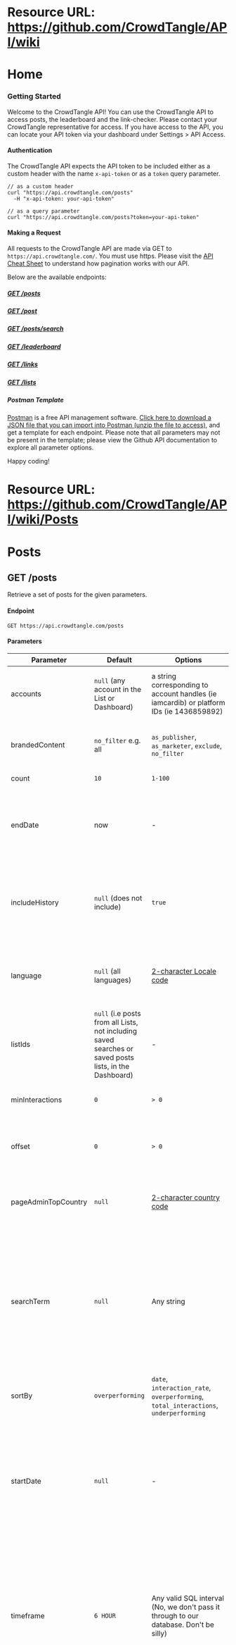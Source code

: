 # Resource URL: https://github.com/CrowdTangle/API/wiki
Home
====

### [](#getting-started)Getting Started

Welcome to the CrowdTangle API! You can use the CrowdTangle API to access posts, the leaderboard and the link-checker. Please contact your CrowdTangle representative for access. If you have access to the API, you can locate your API token via your dashboard under Settings > API Access.

#### [](#authentication)Authentication

The CrowdTangle API expects the API token to be included either as a custom header with the name `x-api-token` or as a `token` query parameter.

    // as a custom header
    curl "https://api.crowdtangle.com/posts"
      -H "x-api-token: your-api-token"
    
    // as a query parameter 
    curl "https://api.crowdtangle.com/posts?token=your-api-token"
    

#### [](#making-a-request)Making a Request

All requests to the CrowdTangle API are made via GET to `https://api.crowdtangle.com/`. You must use https. Please visit the [API Cheat Sheet](https://help.crowdtangle.com/en/articles/3443476-api-cheat-sheet) to understand how pagination works with our API.

Below are the available endpoints:

##### [](#get-posts)[GET /posts](https://github.com/CrowdTangle/API/wiki/Posts)

##### [](#get-post)[GET /post](https://github.com/CrowdTangle/API/wiki/Posts#get-postid)

##### [](#get-postssearch)[GET /posts/search](https://github.com/CrowdTangle/API/wiki/Search)

##### [](#get-leaderboard)[GET /leaderboard](https://github.com/CrowdTangle/API/wiki/Leaderboard)

##### [](#get-links)[GET /links](https://github.com/CrowdTangle/API/wiki/Links)

##### [](#get-lists)[GET /lists](https://github.com/CrowdTangle/API/wiki/Lists)

##### [](#postman-template)Postman Template

[Postman](https://www.getpostman.com/) is a free API management software. [Click here to download a JSON file that you can import into Postman (unzip the file to access)](https://www.crowdtangle.com/assets/API-Demo.postman_collection.json.zip), and get a template for each endpoint. Please note that all parameters may not be present in the template; please view the Github API documentation to explore all parameter options.

Happy coding!

# Resource URL: https://github.com/CrowdTangle/API/wiki/Posts
Posts
=====

[](#get-posts)GET /posts
------------------------

Retrieve a set of posts for the given parameters.

#### [](#endpoint)Endpoint

`GET https://api.crowdtangle.com/posts`

#### [](#parameters)Parameters

| Parameter | Default | Options | Description |
| --- | --- | --- | --- |
| accounts | `null` (any account in the List or Dashboard) | a string corresponding to account handles (ie iamcardib) or platform IDs (ie 1436859892) | The account handles or platform ids to search. These can be separated by commas to include multiple accounts. |
| brandedContent | `no_filter` e.g. all | `as_publisher`, `as_marketer`, `exclude`, `no_filter` | Limits to or excludes posts that have been marked as Branded Content, either as Publisher or Marketer. |
| count | `10` | `1-100` | The number of posts to return. |
| endDate | now | \-  | The latest date at which a post could be posted. Time zone is UTC. Format is “yyyy-mm-ddThh:mm:ss” or “yyyy-mm-dd” (defaults to time 00:00:00). |
| includeHistory | `null` (does not include) | `true` | Includes timestep data for growth of each post returned. Note that we will not have time-series data for posts that were created after the account was added to CrowdTangle. |
| language | `null` (all languages) | [2-character Locale code](https://en.wikipedia.org/wiki/List_of_ISO_639-1_codes) | Exceptions: Some languages require more than two characters: Chinese (Simplified) is zh-CN and Chinese (Traditional) is zh-TW. |
| listIds | `null` (i.e posts from all Lists, not including saved searches or saved posts lists, in the Dashboard) | \-  | The IDs of lists or saved searches to retrieve. These can be separated by commas to include multiple lists. |
| minInteractions | `0` | `> 0` | If set, will exclude posts with total interactions below this threshold. |
| offset | `0` | `> 0` | The number of posts to offset (generally used for pagination). Pagination links will also be provided in the response. |
| pageAdminTopCountry | `null` | [2-character country code](https://en.m.wikipedia.org/wiki/List_of_ISO_3166_country_codes#Current_ISO_3166_country_codes) | Limits to posts for which the account has the pageAdminTopCountry matching the parameter setting. |
| searchTerm | `null` | Any string | Returns only posts that match this search term. Terms AND automatically. Separate with commas for OR, use quotes for phrases. E.g. CrowdTangle API -> AND. CrowdTangle, API -> OR. "CrowdTangle API" -> AND in that exact order. You can also use traditional Boolean search with this parameter. |
| sortBy | `overperforming` | `date`, `interaction_rate`, `overperforming`, `total_interactions`, `underperforming` | The method by which to filter and order posts. |
| startDate | `null` | \-  | The earliest date at which a post could be posted. Time zone is UTC. Format is “yyyy-mm-ddThh:mm:ss” or “yyyy-mm-dd” (defaults to time 00:00:00). This must be before endDate. Timeframe and startDate are mutually exclusive; if both are passed, startDate will be preferred. |
| timeframe | `6 HOUR` | Any valid SQL interval (No, we don't pass it through to our database. Don't be silly) | The interval of time to consider from the endDate. Timeframe and startDate are mutually exclusive; if both are passed, startDate will be preferred. Depending on the number of posts, longer timeframes may not return within the timeout window. If you get a 504, try shortening your timeframe. |
| types | `null` (all) | `album`, `igtv`, `link`, `live_video`, `live_video_complete`, `live_video_scheduled`, `native_video`, `photo`, `status`, `video`, `vine`, `youtube` | The types of post to include. These can be separated by commas to include multiple types. If you want all live videos (whether currently or formerly live), be sure to include both live\_video and live\_video\_complete. The "video" type does not mean all videos, it refers to videos that aren't native\_video or youtube (e.g. a video on Vimeo). |
| verified | `no_filter` (all) | `only`, `exclude`, `no_filter` | Limits to posts where the account has the verified setting matching the input. |
| weightAngry, weightComment, weightHaha, weightLike, weightLove, weightRepost, weightSad, weightShare, weightUpvote, weightView, weightWow | 0   | 0-10 | How much weight to give to each type of interaction. If you send in no weights, all weights will use the current dashboard defaults. If you send in at least one weight, all other weights will default to 0. Weights are multiplied by interaction counts: e.g. weightsComment at 1 and all others at 0 will find the most commented-on posts. weightLike at 1 and weightShare at 2 will give shares twice the impact as likes when computing scores. |

#### [](#response)Response

The Response contains both a status code and a result. The status will always be 200 if there is no error. The result contains an array of [post objects](https://github.com/CrowdTangle/API/wiki/Post) and a [pagination object](https://github.com/CrowdTangle/API/wiki/Pagination) with URLs for both the next and previous page, if they exist. Below is an example response.

    // Call: https://api.crowdtangle.com/posts?token=TOKEN&listIds=1310154&sortBy=total_interactions&count=2
    {
        "status": 200,
        "result": {
            "posts": [
                {
                    "platformId": "11430503918_10159078346893919",
                    "platform": "Facebook",
                    "date": "2020-10-29 14:56:05",
                    "updated": "2020-10-29 19:03:44",
                    "type": "photo",
                    "message": "Salió el sol 😎 Ánimo mi gente que hoy es JUERNES!!!! 🕺🏻#Perfecta",
                    "expandedLinks": [
                        {
                            "original": "https://www.facebook.com/luisfonsi/photos/a.74490428918/10159078346893919/?type=3",
                            "expanded": "https://www.facebook.com/luisfonsi/photos/a.74490428918/10159078346893919/?type=3"
                        }
                    ],
                    "link": "https://www.facebook.com/luisfonsi/photos/a.74490428918/10159078346893919/?type=3",
                    "postUrl": "https://www.facebook.com/luisfonsi/posts/10159078346893919",
                    "subscriberCount": 13231210,
                    "score": 55081.0,
                    "media": [
                        {
                            "type": "photo",
                            "url": "https://scontent-sea1-1.xx.fbcdn.net/v/t1.0-0/p600x600/123184409_10159078346898919_2930797796463495309_o.jpg?_nc_cat=110&ccb=2&_nc_sid=2d5d41&_nc_ohc=K6a18H3Rdd0AX_6WnSi&_nc_ht=scontent-sea1-1.xx&tp=6&oh=f2f8879521dd107979e73ccad9a40260&oe=5FC0E9D8",
                            "height": 719,
                            "width": 600,
                            "full": "https://scontent-sea1-1.xx.fbcdn.net/v/t1.0-0/p600x600/123184409_10159078346898919_2930797796463495309_o.jpg?_nc_cat=110&ccb=2&_nc_sid=2d5d41&_nc_ohc=K6a18H3Rdd0AX_6WnSi&_nc_ht=scontent-sea1-1.xx&tp=6&oh=f2f8879521dd107979e73ccad9a40260&oe=5FC0E9D8"
                        }
                    ],
                    "statistics": {
                        "actual": {
                            "likeCount": 42617,
                            "shareCount": 303,
                            "commentCount": 1060,
                            "loveCount": 10937,
                            "wowCount": 35,
                            "hahaCount": 123,
                            "sadCount": 4,
                            "angryCount": 2,
                            "thankfulCount": 0,
                            "careCount": 520
                        },
                        "expected": {
                            "likeCount": 10773,
                            "shareCount": 137,
                            "commentCount": 359,
                            "loveCount": 3279,
                            "wowCount": 18,
                            "hahaCount": 16,
                            "sadCount": 2,
                            "angryCount": 2,
                            "thankfulCount": 0,
                            "careCount": 167
                        }
                    },
                    "account": {
                        "id": 11023,
                        "name": "Luis Fonsi",
                        "handle": "luisfonsi",
                        "profileImage": "https://scontent-sea1-1.xx.fbcdn.net/v/t1.0-1/p200x200/44395322_10156942313018919_1108227336190296064_n.jpg?_nc_cat=1&ccb=2&_nc_sid=dbb9e7&_nc_ohc=q9kfC3Ks0HcAX-7VZ53&_nc_ht=scontent-sea1-1.xx&tp=6&oh=1f921982b59ade01b6b5907929b2ee30&oe=5FBFC603",
                        "subscriberCount": 13231210,
                        "url": "https://www.facebook.com/11430503918",
                        "platform": "Facebook",
                        "platformId": "11430503918",
                        "accountType": "facebook_page",
                        "pageAdminTopCountry": "US",
                        "verified": true
                    },
                    "Id": "11023|10159078346893919",
                    "legacyid": 110173423951
                },
                {
                    "platformId": "10162931178_10157582304861179",
                    "platform": "Facebook",
                    "date": "2020-10-29 17:00:00",
                    "updated": "2020-10-29 19:07:42",
                    "type": "photo",
                    "expandedLinks": [
                        {
                            "original": "https://www.facebook.com/tobymac/photos/a.241173571178/10157582303601179/?type=3",
                            "expanded": "https://www.facebook.com/tobymac/photos/a.241173571178/10157582303601179/?type=3"
                        }
                    ],
                    "link": "https://www.facebook.com/tobymac/photos/a.241173571178/10157582303601179/?type=3",
                    "postUrl": "https://www.facebook.com/tobymac/posts/10157582304861179",
                    "subscriberCount": 5043407,
                    "score": 52888.0,
                    "media": [
                        {
                            "type": "photo",
                            "url": "https://scontent-sea1-1.xx.fbcdn.net/v/t1.0-9/p720x720/123164065_10157582303606179_1644220515968605599_o.jpg?_nc_cat=102&ccb=2&_nc_sid=8024bb&_nc_ohc=xzqACcCLEjwAX9l86ZA&_nc_ht=scontent-sea1-1.xx&tp=6&oh=cf86ece71d72344058e2115fdcfb7de2&oe=5FC1563B",
                            "height": 720,
                            "width": 720,
                            "full": "https://scontent-sea1-1.xx.fbcdn.net/v/t1.0-9/p720x720/123164065_10157582303606179_1644220515968605599_o.jpg?_nc_cat=102&ccb=2&_nc_sid=8024bb&_nc_ohc=xzqACcCLEjwAX9l86ZA&_nc_ht=scontent-sea1-1.xx&tp=6&oh=cf86ece71d72344058e2115fdcfb7de2&oe=5FC1563B"
                        }
                    ],
                    "statistics": {
                        "actual": {
                            "likeCount": 22509,
                            "shareCount": 15651,
                            "commentCount": 383,
                            "loveCount": 14248,
                            "wowCount": 58,
                            "hahaCount": 9,
                            "sadCount": 29,
                            "angryCount": 1,
                            "thankfulCount": 0,
                            "careCount": 410
                        },
                        "expected": {
                            "likeCount": 11644,
                            "shareCount": 5123,
                            "commentCount": 280,
                            "loveCount": 5404,
                            "wowCount": 9,
                            "hahaCount": 4,
                            "sadCount": 8,
                            "angryCount": 2,
                            "thankfulCount": 0,
                            "careCount": 190
                        }
                    },
                    "account": {
                        "id": 20656,
                        "name": "TobyMac",
                        "handle": "tobymac",
                        "profileImage": "https://scontent-sea1-1.xx.fbcdn.net/v/t1.0-1/p200x200/96034089_10157131542946179_1640202341955141632_n.jpg?_nc_cat=1&ccb=2&_nc_sid=dbb9e7&_nc_ohc=qy0yJDS2mAQAX_jqKlW&_nc_ht=scontent-sea1-1.xx&tp=6&oh=8b8c02a81a13632fdb4b1340abdba255&oe=5FC170E9",
                        "subscriberCount": 5043407,
                        "url": "https://www.facebook.com/10162931178",
                        "platform": "Facebook",
                        "platformId": "10162931178",
                        "accountType": "facebook_page",
                        "pageAdminTopCountry": "US",
                        "verified": true
                    },
                    "imageText": "2 the trees are about to show us how lovely it is to let things go tOBYMAC #SPEAKLIFE",
                    "Id": "20656|10157582304861179",
                    "legacyid": 110181321374
                }
            ],
            "pagination": {
                "nextPage": "https://api.crowdtangle.com/posts?token=TOKEN&sortBy=total_interactions&endDate=2020-10-29T19:21&startDate=2020-10-29T13:21:06&listIds=1310154&searchField=TEXT_FIELDS_AND_IMAGE_TEXT&count=2&offset=2"
            }
        }
    }
    

[](#get-postid)GET /post/:id
----------------------------

Retrieves a specific post. There are two versions of this endpoint, depending upon what you need. Both return the same data. Please note that you must use a dashboard token that corresponds to the post platform - i.e. an Instagram token for Instagram posts, and a Facebook token for Facebook posts.

Please also note that the ID format for Facebook and Instagram are different. For Instagram, it's `[post_id]_[page_id]`, while for Facebook, it's `[page_id]_[post_id]`. While Page and Post IDs can be found in Facebook post URLs, Instagram does not expose the IDs in its URLs. You can pull the necessary Instagram IDs from our API.

#### [](#endpoint---platform-id)Endpoint - Platform ID

`GET http://api.crowdtangle.com/post/:id`

#### [](#path-variables)Path Variables

| Path Variable | Description |
| --- | --- |
| id  | The ID of the post on its platform which corresponds to the **platformId** property of the Post object. This is provided as a path variable in the URL. For Facebook and Instagram, requires the full \[number\]\_\[number\] ID format. |

#### [](#parameters-1)Parameters

| Parameter | Description |
| --- | --- |
| account | The slug or ID of the posting account on its platform. This is required for Reddit, ignored for Facebook and Instagram (where a post ID contain the account's ID). |
| includeHistory | `null` (does not include) |

#### [](#endpoint---crowdtangle-id)Endpoint - CrowdTangle ID

`GET http://api.crowdtangle.com/ctpost/:id`

#### [](#path-variables-1)Path Variables

| Path Variable | Description |
| --- | --- |
| id  | The CrowdTangle ID of the post which corresponds to the **id** property of the Post object and is represented in the \[number\]\|\[number\] ID format. This is provided as a path variable in the URL. |

#### [](#response-1)Response

The response contains a status code and a result. The result is an array of posts containing a single [post](https://github.com/CrowdTangle/API/wiki/Post).

    // Call: https://api.crowdtangle.com/post/47657117525_10154014482272526?token=TOKEN
    {
        "status": 200,
        "result": {
            "posts": [
                {
                    "platformId": "47657117525_10154014482272526",
                    "platform": "Facebook",
                    "date": "2016-02-12 23:38:14",
                    "updated": "2020-08-23 05:48:22",
                    "type": "live_video_complete",
                    "message": "Draymond at Foot Locker for #NBAAllStarTO with a special shoutout to #DubNation.",
                    "expandedLinks": [
                        {
                            "original": "https://www.facebook.com/warriors/videos/10154014482272526/",
                            "expanded": "https://www.facebook.com/warriors/videos/10154014482272526/"
                        }
                    ],
                    "link": "https://www.facebook.com/warriors/videos/10154014482272526/",
                    "postUrl": "https://www.facebook.com/warriors/posts/10154014482272526",
                    "subscriberCount": 6041837,
                    "score": 4.750579867017164,
                    "media": [
                        {
                            "type": "video",
                            "url": "https://video-sea1-1.xx.fbcdn.net/v/t42.1790-29/12718926_1213464465334694_1083747983_n.mp4?_nc_cat=109&_nc_sid=985c63&efg=eyJybHIiOjQ0MiwicmxhIjoxNDIwLCJ2ZW5jb2RlX3RhZyI6InYyXzQwMF9jcmZfMjdfbWFpbl8zLjBfc2QifQ%3D%3D&_nc_ohc=e7Ygz2qv-24AX-wSWX2&rl=442&vabr=246&_nc_ht=video-sea1-1.xx&oh=889e0d776d92a84bb57099cad3d28d55&oe=5F43C879",
                            "height": 0,
                            "width": 0
                        },
                        {
                            "type": "photo",
                            "url": "https://scontent-sea1-1.xx.fbcdn.net/v/t15.5256-10/12526285_831341603658336_1493677499_n.jpg?_nc_cat=101&_nc_sid=1055be&_nc_ohc=DH0vfblGwtIAX_x8SBs&_nc_ht=scontent-sea1-1.xx&oh=b09d6378fa261fd45345e79c50c254cb&oe=5F696BE1",
                            "height": 400,
                            "width": 400,
                            "full": "https://scontent-sea1-1.xx.fbcdn.net/v/t15.5256-10/12526285_831341603658336_1493677499_n.jpg?_nc_cat=101&_nc_sid=1055be&_nc_ohc=DH0vfblGwtIAX_x8SBs&_nc_ht=scontent-sea1-1.xx&oh=b09d6378fa261fd45345e79c50c254cb&oe=5F696BE1"
                        }
                    ],
                    "statistics": {
                        "actual": {
                            "likeCount": 24235,
                            "shareCount": 753,
                            "commentCount": 5675,
                            "loveCount": 33,
                            "wowCount": 18,
                            "hahaCount": 3,
                            "sadCount": 0,
                            "angryCount": 5,
                            "thankfulCount": 0,
                            "careCount": 0
                        },
                        "expected": {
                            "likeCount": 3927,
                            "shareCount": 279,
                            "commentCount": 1041,
                            "loveCount": 1046,
                            "wowCount": 94,
                            "hahaCount": 45,
                            "sadCount": 14,
                            "angryCount": 19,
                            "thankfulCount": 0,
                            "careCount": 2
                        }
                    },
                    "account": {
                        "id": 19889,
                        "name": "Golden State Warriors",
                        "handle": "warriors",
                        "profileImage": "https://scontent-sea1-1.xx.fbcdn.net/v/t1.0-1/p200x200/74788912_10158146665972526_3545220405897723904_n.jpg?_nc_cat=1&ccb=2&_nc_sid=dbb9e7&_nc_ohc=9snUpG_pdlQAX90IhWM&_nc_ht=scontent-sea1-1.xx&tp=6&oh=f8a3d3b62b507966ecc68de3b557fe84&oe=5FBF1185",
                        "subscriberCount": 11580228,
                        "url": "https://www.facebook.com/47657117525",
                        "platform": "Facebook",
                        "platformId": "47657117525",
                        "accountType": "facebook_page",
                        "pageAdminTopCountry": "US",
                        "verified": true
                    },
                    "videoLengthMS": 307968,
                    "liveVideoStatus": "completed",
                    "Id": "19889|10154014482272526",
                    "legacyid": 1686762829
                }
            ]
        }
    }

# Resource URL: https://github.com/CrowdTangle/API/wiki/Search
Search
======

[](#get-postssearch)GET /posts/search
-------------------------------------

_Note: Access to the Search is restricted to a limited set customers and usage requires prior approval by CrowdTangle. [Apply here to activate Search.](https://www.facebook.com/help/contact/908993259530156)_

Retrieve a set of posts for the given parameters and search terms. This endpoint, unlike the main `/posts` endpoint, searches the entire, cross-platform CrowdTangle system of posts. It can be limited by lists and accounts, but by default will search beyond the dashboard the token is associated with.

**If you submit a query with a blank searchTerm (i.e., searchTerm=" "), the result set will be limited to the Dashboard associated with the supplied API token. System-wide blank searches are not supported by default. Please reach out to [support@crowdtangle.com](mailto:support@crowdtangle.com) for more information.**

#### [](#endpoint)Endpoint

`GET https://api.crowdtangle.com/posts/search`

#### [](#calculating-the-number-of-responses)Calculating the number of responses

To calculate the number of responses you'll get for each query, request activation of the hitCount setting [here](https://www.facebook.com/help/contact/908993259530156). Once it's activated, make the query with your full date ranges and `count = 0`. This will return the total number of matches for the search within your date range as a hitCount property.

#### [](#parameters)Parameters

Note: **Please use startDate!** Our system works much more quickly (and with much less strain) when it only has to search a subset of dates for your data. If you're looking only for posts in 2019, put in a startDate of 2019-01-01 and our system will know it can ignore years' worth of data. If the event you're interested in happened yesterday, put that in and it will return very quickly! We're not making startDate mandatory, but please strongly consider using it!

| Parameter | Default | Options | Description |
| --- | --- | --- | --- |
| accounts | `null` (any account in the List or Dashboard) | a string corresponding to account handles (ie iamcardib) or platform IDs (ie 1436859892) | The account handles or platform ids to search. These can be separated by commas to include multiple accounts. |
| accountTypes | `null` (all) | `facebook_page`, `facebook_group`, `facebook_profile` | Limits search to a specific Facebook account type. You can use more than one type. Requires "platforms=facebook" to be set also. If "platforms=facebook" is not set, all post types including IG and Reddit will be returned. Only applies to Facebook. |
| and | `null` | \-  | Post search is split into OR, AND and NOT chunks. This is the AND section. Each is a phrase match, meaning that `searchTerm` is "CrowdTangle, API" and `and` is "so fast, great documentation," it will search for (("CrowdTangle" AND "so fast" AND "great documentation") OR ("API" AND "so fast" AND "great documentation")). |
| brandedContent | `no_filter` e.g. all | `as_publisher`, `as_marketer`, `exclude`, `no_filter` | Limits to or excludes posts that have been marked as Branded Content, either as Publisher or Marketer. |
| count | `10` | `1-100` | The number of posts to return. |
| endDate | now | \-  | The latest date at which a post could be posted. Time zone is UTC. Format is “yyyy-mm-ddThh:mm:ss” or “yyyy-mm-dd” (defaults to time 00:00:00). |
| excludePageCategories | `null` | \-  | Exclude one or multiple Page Categories from search results, e.g. ARTIST, TV\_NETWORK, MEDIA\_NEWS\_COMPANY. [View the full list of page categories here.](https://www.facebook.com/pages/category/) |
| includeHistory | `null` (does not include) | `true` | Includes timestep data for growth of each post returned. Note that we will not have time-series data for posts that were created after the account was added to CrowdTangle. |
| inAccountIds | null | \-  | A comma-separated list of the IDs of accounts to search within. |
| includeSummary | false | true, false | Adds a "summary" section with total interaction statistics for each platform that matches your search. It will look beyond the count requested to summarize across the time searched. When includeSummary is specified, either startDate or timeframe is required. |
| inListIds | null | \-  | A comma-separated list of the IDs of lists to search within. |
| language | null (all languages) | [2-character Locale code](https://en.wikipedia.org/wiki/List_of_ISO_639-1_codes) | Exceptions: Some languages require more than two characters: Chinese (Simplified) is zh-CN and Chinese (Traditional) is zh-TW. |
| minInteractions | `0` | `> 0` | If set, will exclude posts with total interactions below this threshold. |
| minSubscriberCount | `0` | `> 0` | The minimum number of subscribers an account must have to be included in the search results. |
| not | `null` | \-  | A corollary to `and`, `not` will exclude all posts matching this word/phrase. |
| notInAccountIds | null | \-  | A comma-separated list of the IDs of accounts to exclude. This behaves the same as notInListIds, except with specific accounts. |
| notInListIds | null | \-  | A comma-separated list of the the IDs of lists to exclude from results. For instance, if don't want to see news outlet mentions of your search term, 'Lebron James,' you could exclude your sports publishers list. |
| notInTitle | `null` | \-  | Exclude all posts whose _account_ title matches this term. E.g. search for "CrowdTangle" but ignore any accounts that include the word "CrowdTangle" to see what other accounts are posting. |
| offset | `0` | `> 0` | The number of posts to offset (generally used for pagination). Pagination links will also be provided in the response. |
| pageAdminTopCountry | `null` | [2-character country code](https://en.m.wikipedia.org/wiki/List_of_ISO_3166_country_codes#Current_ISO_3166_country_codes) | Limits to posts for which the account has the pageAdminTopCountry matching the parameter setting. |
| pageCategories | `null` | \-  | Include one or multiple Page Categories in search results, e.g. ARTIST, TV\_NETWORK, MEDIA\_NEWS\_COMPANY. [View the full list of page categories here.](https://www.facebook.com/pages/category/) |
| platforms | `null` (i.e., all platforms) | `facebook`, `instagram`, `reddit` (reddit is not currently available for the ACADEMICS vertical) | The platforms from which to retrieve posts. This value can be comma-separated. |
| searchField | `text_fields_and_image_text` | text\_fields\_and\_image\_text, include\_query\_strings , text\_fields\_only , account\_name\_only, image\_text\_only | This allows you to search image text, URLs with query strings, and account names, in addition to text fields only or both text fields and image text. |
| searchTerm | `null` | Any string | Note: Use the [API request form](https://www.facebook.com/help/contact/908993259530156) to request activation of Boolean search for this parameter. By default, post search is split into OR, AND and NOT chunks. This is the OR section. Each is a phrase match, meaning that "CrowdTangle API, organized so cleanly" will search for "CrowdTangle API" or "organized so cleanly." If you want to find those phrases together, put one in here and put one in the AND section. This parameter does not support wildcard or partial-term searches, and is not case-sensitive. If you submit a query with a blank searchTerm (i.e., searchTerm=" "), the result set will be limited to the Dashboard associated with the supplied API token. System-wide blank searches are not supported by default. Please reach out to [support@crowdtangle.com](mailto:support@crowdtangle.com) for more information. |
| sortBy | `overperforming` | `date`, `interaction_rate`, `overperforming`, `total_interactions`, `underperforming` | The method by which to filter and order posts. |
| startDate | `null` | \-  | The earliest date at which a post could be posted. Time zone is UTC. Format is “yyyy-mm-ddThh:mm:ss” or “yyyy-mm-dd” (defaults to time 00:00:00). This must be before endDate. Timeframe and startDate are mutually exclusive; if both are passed, startDate will be preferred. |
| timeframe | `6 HOUR` | Any valid SQL interval (No, we don't pass it through to our database. Don't be silly) | The interval of time to consider from the endDate. Timeframe and startDate are mutually exclusive; if both are passed, startDate will be preferred. |
| types | `null` (all) | `album`, `igtv`, `link`, `live_video`, `live_video_complete`, `live_video_scheduled`, `native_video`, `photo`, `status`, `video`, `youtube` | The types of post to include. These can be separated by commas to include multiple types. If you want all live videos (whether currently or formerly live), be sure to include both live\_video and live\_video\_complete. |
| verified | `no_filter` (all) | `only`, `exclude`, `no_filter` | Limits to posts where the account has the verified setting matching the input. This is in addition to the current verifiedOnly parameter. If both are included, Verified will supersede verifiedOnly. |
| verifiedOnly | `false` | \-  | Limit results to verified accounts only. Note, this only applies to platforms that supply information about verified accounts. |

#### [](#response)Response

The Response contains both a status code and a result. The status will always be 200 if there is no error. The result contains an array of [post objects](https://github.com/CrowdTangle/API/wiki/Post) and a [pagination object](https://github.com/CrowdTangle/API/wiki/Pagination) with URLs for both the next and previous page, if they exist. Below is an example response.

    //Call: https://api.crowdtangle.com/posts/search?token=TOKEN&count=2&platforms=instagram&searchTerm=spongebob
    {
        "status": 200,
        "result": {
            "posts": [
                {
                    "platformId": "2430747914999752704_8048483788",
                    "platform": "Instagram",
                    "date": "2020-10-29 16:09:13",
                    "updated": "2020-10-29 19:16:26",
                    "type": "album",
                    "description": "your move biden😼 @nelkboys \n-------------------------------------------\nWelcome to @lolkowalski.anal ---------------\nHope you enjoy!\n---------------\nTag a friend to make their day! 🙌🎉\n---------------\nSupport the page for more ❤\n———————\n#memesdaily #memes😂 #memes #dankmemes #dankestmemes #funnymemes #funnyvideos #racooneggs #swaggersouls #kermitmemes #dogmemes #stupidmemes #russianbadger #wholesomememes #viral #robloxmemes #funnyvines #funny #deadmemes #dumbmemes #offensivememes #offensivememes💦👀💯😂😂💎🔥😤💦👌💯😂🙏😂😂💎💎🔥😤💦👀👀 #fortnite #vinesthatkeepmefromendingitall #vinez #fitzmemes #fitz #spongebobmemes #spongebob #memesvirales",
                    "postUrl": "https://www.instagram.com/p/CG7wFmcFOgA/",
                    "subscriberCount": 16210,
                    "score": 5.601123595505618,
                    "media": [
                        {
                            "type": "video",
                            "url": "https://video-sea1-1.cdninstagram.com/v/t50.2886-16/122949371_696991084251666_2254624911693548026_n.mp4?_nc_cat=104&vs=17847823484380766_3400261711&_nc_vs=HBksFQAYJEdQc09WQWNTQ3YzaDZIa0NBUHFKUFdOcENVb2Zia1lMQUFBRhUAAsgBABUAGCRHUGhHVkFmU2xBbGlOVVFCQUlveTM4eThEWGxnYmtZTEFBQUYVAgLIAQAoABgAGwGIB3VzZV9vaWwBMRUAABgAFry6zoeHoLQ%2FFQIoAkMzLBdAPTvnbItDlhgSZGFzaF9iYXNlbGluZV8xX3YxEQB17gcA&ccb=2&_nc_sid=59939d&efg=eyJ2ZW5jb2RlX3RhZyI6InZ0c192b2RfdXJsZ2VuLjY0MC5jYXJvdXNlbF9pdGVtIn0%3D&_nc_ohc=FlW2Y_LowDIAX8MoxPb&_nc_ht=video-sea1-1.cdninstagram.com&oh=cf1ea844fb180481304cba578199cdf9&oe=5FC08662&_nc_rid=bfb325b314",
                            "height": 0,
                            "width": 0
                        },
                        {
                            "type": "photo",
                            "url": "https://scontent-sea1-1.cdninstagram.com/v/t51.29350-15/122846131_366536778121839_2835711148568567312_n.jpg?_nc_cat=111&ccb=2&_nc_sid=8ae9d6&_nc_ohc=I9zZKpLDkxcAX8Edz5D&_nc_ht=scontent-sea1-1.cdninstagram.com&oh=ff48970e6c456d6ad5c35da1b0577a04&oe=5FC0359A",
                            "height": 800,
                            "width": 640
                        }
                    ],
                    "statistics": {
                        "actual": {
                            "favoriteCount": 441,
                            "commentCount": 13
                        },
                        "expected": {
                            "favoriteCount": 215,
                            "commentCount": 4
                        }
                    },
                    "account": {
                        "id": 12625341,
                        "name": "Kowalski.analysis",
                        "handle": "lolkowalski.anal",
                        "profileImage": "https://scontent-sea1-1.cdninstagram.com/v/t51.2885-15/s150x150/120798515_324484358851454_8006262765166311798_n.jpg?_nc_cat=102&ccb=2&_nc_sid=8ae9d6&_nc_ohc=4NjtWMHg9qYAX8muiwk&_nc_ht=scontent-sea1-1.cdninstagram.com&tp=7&oh=7af14f05c70cec57ae30fbc73aaa0a9c&oe=5FC0C74D",
                        "subscriberCount": 16210,
                        "url": "https://www.instagram.com/lolkowalski.anal/",
                        "platform": "Instagram",
                        "platformId": "8048483788",
                        "verified": false
                    },
                    "newId": "12625341|2430747914999752704",
                    "id": 110177990485
                },
                {
                    "platformId": "2430746373845915986_452950430",
                    "platform": "Instagram",
                    "date": "2020-10-29 16:07:58",
                    "updated": "2020-10-29 19:12:35",
                    "type": "video",
                    "description": "Did you not hear me the first time... 😂\n.\n.\n.\n#meme #memes #spongebob #spongebobmemes #otf #orangetheory #orangetheoryfitness #hellweek #hellweek2020 #flex #arms #armworkout #armsworkout #biceps #triceps #shoulders #muscle #gains #strength #workout #workoutmeme #fitness #fitnessmeme",
                    "postUrl": "https://www.instagram.com/p/CG7vvLIJ5lS/",
                    "subscriberCount": 33290,
                    "score": 3.622107969151671,
                    "media": [
                        {
                            "type": "video",
                            "url": "https://video-sea1-1.cdninstagram.com/v/t50.2886-16/122990926_109613797612159_8742625114362453296_n.mp4?_nc_cat=100&vs=17917143178490028_177546623&_nc_vs=HBkcFQAYJEdFNnhWQWQtR25oenNXTUFBRENkXzVrNEMxUjVia1lMQUFBRhUAAsgBACgAGAAbAYgHdXNlX29pbAExFQAAGAAW2Ornkf%2Fi0z8VAigCQzMsF0ARu2RaHKwIGBJkYXNoX2Jhc2VsaW5lXzFfdjERAHXqBwA%3D&ccb=2&_nc_sid=59939d&efg=eyJ2ZW5jb2RlX3RhZyI6InZ0c192b2RfdXJsZ2VuLjcyMC5mZWVkIn0%3D&_nc_ohc=QB2cENLm54UAX9nTcWc&_nc_ht=video-sea1-1.cdninstagram.com&oh=430ff67c681dc2d72eb397c549ed1ae0&oe=5FC030ED&_nc_rid=3aab47924d",
                            "height": 0,
                            "width": 0
                        },
                        {
                            "type": "photo",
                            "url": "https://scontent-sea1-1.cdninstagram.com/v/t51.29350-15/123137960_357996108745190_4752433128898279482_n.jpg?_nc_cat=107&ccb=2&_nc_sid=8ae9d6&_nc_ohc=kRAG7qpfnnYAX_4E_Ut&_nc_ht=scontent-sea1-1.cdninstagram.com&oh=2596387b30cdbe10916d6da4684df14e&oe=5FC21966",
                            "height": 883,
                            "width": 720
                        }
                    ],
                    "statistics": {
                        "actual": {
                            "favoriteCount": 186,
                            "commentCount": 5,
                        },
                        "expected": {
                            "favoriteCount": 55,
                            "commentCount": 3,
                        }
                    },
                    "account": {
                        "id": 8953132,
                        "name": "Austin Hendrickson",
                        "handle": "trainingtall",
                        "profileImage": "https://scontent-sea1-1.cdninstagram.com/v/t51.2885-15/s150x150/66480173_498100930731771_674954802056134656_n.jpg?_nc_cat=111&ccb=2&_nc_sid=8ae9d6&_nc_ohc=xYDt_yNs-w0AX-wj5Hm&_nc_ht=scontent-sea1-1.cdninstagram.com&tp=7&oh=4779f2a782dd1850280e01b50748e253&oe=5FC1FE33",
                        "subscriberCount": 33290,
                        "url": "https://www.instagram.com/trainingtall/",
                        "platform": "Instagram",
                        "platformId": "452950430",
                        "verified": false
                    },
                    "imageText": "Friend: what was your workout today Me: arms Friend: okay but what else Me:... * @trainingtall",
                    "newId": "8953132|2430746373845915986",
                    "id": 110177735489
                }
            ],
            "pagination": {
                "nextPage": "https://api.crowdtangle.com/posts/search?token=TOKEN&sortBy=overperforming&endDate=2020-10-29T19:30&startDate=2020-10-29T13:30:39&searchTerm=spongebob&platforms=instagram&count=2&offset=2"
            },
            "hitCount": 19
        }
    }

# Resource URL: https://github.com/CrowdTangle/API/wiki/Leaderboard
Leaderboard
===========

[](#get-leaderboard)GET /leaderboard
------------------------------------

Retrieves leaderboard data for a certain list or set of accounts.

#### [](#endpoint)Endpoint

`GET https://api.crowdtangle.com/leaderboard`

#### [](#parameters)Parameters

| Parameter | Default | Options | Description |
| --- | --- | --- | --- |
| accountIds | \-  | \-  | A list of CrowdTangle accountIds to retrieve leaderboard data for. These should be provided comma-separated. This and listId are mutually exclusive; if both are sent, accountIds will be preferred. |
| count | `50` | `1-100` | The number of [AccountStatistics](https://github.com/CrowdTangle/API/wiki/AccountStatistics) to return. |
| endDate | now | \-  | The endDate of the leaderboard range. Time zone is UTC. Format is “yyyy-mm-ddThh:mm:ss” or “yyyy-mm-dd” (defaults to time 00:00:00). |
| listId | 0 (i.e. the entire dashboard) | \-  | The list of the leaderboard to retrieve. This and accountIds are mutually exclusive; if both are sent, accountIds will be preferred. |
| offset | `0` | `> 0` | The number of rows to offset (generally used for pagination). Pagination links will also be provided in the response. |
| orderBy | `desc` | `asc` or `desc` | the order of the sort. |
| sortBy | `total_interactions` | `total_interactions`, `interaction_rate` | The method by which the accountStatistics are sorted. |
| startDate | One day earlier than `endDate` | \-  | The startDate of the leaderboard rage. Time zone is UTC. Format is “yyyy-mm-ddThh:mm:ss” or “yyyy-mm-dd” (defaults to time 00:00:00). This must be before endDate. |

#### [](#response)Response

The Response contains both a status code and a result. The status will always be 200 if there is no error. The result contains an array of [accountStatistics objects](https://github.com/CrowdTangle/API/wiki/AccountStatistics) and a [pagination object](https://github.com/CrowdTangle/API/wiki/Pagination) with URLs for both the next and previous pages, if they exist. Below is an example response.

    //Call: https://api.crowdtangle.com/leaderboard?token=TOKEN&count=2&listId=73928&orderBy=desc
    {
        "status": 200,
        "result": {
            "accountStatistics": [
                {
                    "account": {
                        "id": 19951,
                        "name": "ABS-CBN News",
                        "handle": "abscbnNEWS",
                        "profileImage": "https://scontent-sea1-1.xx.fbcdn.net/v/t1.0-1/p200x200/96088298_10158305548140168_1839350273139539968_n.jpg?_nc_cat=1&ccb=2&_nc_sid=dbb9e7&_nc_ohc=QSY0Yoco5BQAX9fb5os&_nc_ht=scontent-sea1-1.xx&tp=6&oh=8040b4f43cf3be6c5bef5d7749e853e6&oe=5FC002EA",
                        "subscriberCount": 18899596,
                        "url": "https://www.facebook.com/27254475167",
                        "platform": "Facebook",
                        "platformId": "27254475167",
                        "accountType": "facebook_page",
                        "pageAdminTopCountry": "PH",
                        "verified": true
                    },
                    "summary": {
                        "loveCount": 288478,
                        "threePlusMinuteVideoCount": 14,
                        "totalInteractionCount": 1307675,
                        "wowCount": 63029,
                        "thankfulCount": 0,
                        "interactionRate": 0.025624886373232528,
                        "likeCount": 527989,
                        "hahaCount": 49635,
                        "commentCount": 112467,
                        "shareCount": 152661,
                        "careCount": 9825,
                        "sadCount": 97952,
                        "angryCount": 5639,
                        "totalVideoTimeMS": 5169184,
                        "postCount": 270
                    },
                    "breakdown": {
                        "native_video": {
                            "loveCount": 741,
                            "threePlusMinuteVideoCount": 2,
                            "totalInteractionCount": 8371,
                            "wowCount": 76,
                            "thankfulCount": 0,
                            "interactionRate": 0.0040265410964340186,
                            "likeCount": 4818,
                            "hahaCount": 558,
                            "commentCount": 475,
                            "shareCount": 966,
                            "careCount": 45,
                            "sadCount": 671,
                            "angryCount": 21,
                            "totalVideoTimeMS": 1162942,
                            "postCount": 11
                        },
                        "owned_video": {
                            "loveCount": 1300,
                            "threePlusMinuteVideoCount": 14,
                            "totalInteractionCount": 25366,
                            "wowCount": 204,
                            "thankfulCount": 0,
                            "interactionRate": 0.004063578925179141,
                            "likeCount": 12782,
                            "hahaCount": 1155,
                            "commentCount": 2081,
                            "shareCount": 4139,
                            "careCount": 116,
                            "sadCount": 3339,
                            "angryCount": 250,
                            "totalVideoTimeMS": 5169184,
                            "postCount": 33
                        },
                        "crosspost": {
                            "loveCount": 559,
                            "threePlusMinuteVideoCount": 12,
                            "totalInteractionCount": 16995,
                            "wowCount": 128,
                            "thankfulCount": 0,
                            "interactionRate": 0.004084743398747783,
                            "likeCount": 7964,
                            "hahaCount": 597,
                            "commentCount": 1606,
                            "shareCount": 3173,
                            "careCount": 71,
                            "sadCount": 2668,
                            "angryCount": 229,
                            "totalVideoTimeMS": 4006242,
                            "postCount": 22
                        },
                        "link": {
                            "loveCount": 27310,
                            "totalInteractionCount": 209492,
                            "wowCount": 7222,
                            "thankfulCount": 0,
                            "interactionRate": 0.006121823979729514,
                            "likeCount": 74381,
                            "hahaCount": 14693,
                            "commentCount": 26168,
                            "shareCount": 24451,
                            "careCount": 1011,
                            "sadCount": 31894,
                            "angryCount": 2362,
                            "postCount": 181
                        },
                        "photo": {
                            "loveCount": 259868,
                            "totalInteractionCount": 1072817,
                            "wowCount": 55603,
                            "thankfulCount": 0,
                            "interactionRate": 0.10136195503861564,
                            "likeCount": 440826,
                            "hahaCount": 33787,
                            "commentCount": 84218,
                            "shareCount": 124071,
                            "careCount": 8698,
                            "sadCount": 62719,
                            "angryCount": 3027,
                            "postCount": 56
                        }
                    },
                    "subscriberData": {
                        "initialCount": 18899596,
                        "finalCount": 18899596
                    }
                },
                {
                    "account": {
                        "id": 19950,
                        "name": "GMA News",
                        "handle": "gmanews",
                        "profileImage": "https://scontent-sea1-1.xx.fbcdn.net/v/t1.0-1/p200x200/18485481_10155134880371977_7256210016168898917_n.png?_nc_cat=1&ccb=2&_nc_sid=dbb9e7&_nc_ohc=fgpfHmrieOcAX-GcFmS&_nc_ht=scontent-sea1-1.xx&oh=ff167f2eb43efb84e6f1c9751674abee&oe=5FC0FE2E",
                        "subscriberCount": 15333315,
                        "url": "https://www.facebook.com/116724526976",
                        "platform": "Facebook",
                        "platformId": "116724526976",
                        "accountType": "facebook_page",
                        "pageAdminTopCountry": "PH",
                        "verified": true
                    },
                    "summary": {
                        "loveCount": 210622,
                        "threePlusMinuteVideoCount": 38,
                        "totalInteractionCount": 1195694,
                        "wowCount": 42123,
                        "thankfulCount": 0,
                        "interactionRate": 0.038034828085120535,
                        "likeCount": 534466,
                        "hahaCount": 38910,
                        "commentCount": 130039,
                        "shareCount": 133426,
                        "careCount": 8274,
                        "sadCount": 80358,
                        "angryCount": 17476,
                        "totalVideoTimeMS": 26721066,
                        "postCount": 205
                    },
                    "breakdown": {
                        "native_video": {
                            "loveCount": 810,
                            "threePlusMinuteVideoCount": 3,
                            "totalInteractionCount": 11762,
                            "wowCount": 536,
                            "thankfulCount": 0,
                            "interactionRate": 0.004506527127369392,
                            "likeCount": 5445,
                            "hahaCount": 287,
                            "commentCount": 2523,
                            "shareCount": 1152,
                            "careCount": 47,
                            "sadCount": 481,
                            "angryCount": 481,
                            "totalVideoTimeMS": 731320,
                            "postCount": 17
                        },
                        "owned_video": {
                            "loveCount": 5886,
                            "threePlusMinuteVideoCount": 25,
                            "totalInteractionCount": 96042,
                            "wowCount": 2400,
                            "thankfulCount": 0,
                            "interactionRate": 0.012782623979224323,
                            "likeCount": 38531,
                            "hahaCount": 8676,
                            "commentCount": 11158,
                            "shareCount": 14581,
                            "careCount": 410,
                            "sadCount": 9807,
                            "angryCount": 4593,
                            "totalVideoTimeMS": 9241758,
                            "postCount": 49
                        },
                        "crosspost": {
                            "loveCount": 5076,
                            "threePlusMinuteVideoCount": 22,
                            "totalInteractionCount": 84280,
                            "wowCount": 1864,
                            "thankfulCount": 0,
                            "interactionRate": 0.017171759661886554,
                            "likeCount": 33086,
                            "hahaCount": 8389,
                            "commentCount": 8635,
                            "shareCount": 13429,
                            "careCount": 363,
                            "sadCount": 9326,
                            "angryCount": 4112,
                            "totalVideoTimeMS": 8510438,
                            "postCount": 32
                        },
                        "link": {
                            "loveCount": 14972,
                            "totalInteractionCount": 239004,
                            "wowCount": 6058,
                            "thankfulCount": 0,
                            "interactionRate": 0.016063062684096685,
                            "likeCount": 93803,
                            "hahaCount": 9546,
                            "commentCount": 37201,
                            "shareCount": 32432,
                            "careCount": 1286,
                            "sadCount": 34411,
                            "angryCount": 9295,
                            "postCount": 97
                        },
                        "photo": {
                            "loveCount": 189496,
                            "totalInteractionCount": 855693,
                            "wowCount": 33541,
                            "thankfulCount": 0,
                            "interactionRate": 0.12682841251223234,
                            "likeCount": 399963,
                            "hahaCount": 20550,
                            "commentCount": 80677,
                            "shareCount": 85517,
                            "careCount": 6536,
                            "sadCount": 35843,
                            "angryCount": 3570,
                            "postCount": 44
                        },
                        "share": {
                            "loveCount": 268,
                            "threePlusMinuteVideoCount": 13,
                            "totalInteractionCount": 4940,
                            "wowCount": 124,
                            "thankfulCount": 0,
                            "interactionRate": 0.0022956549187178373,
                            "likeCount": 2157,
                            "hahaCount": 138,
                            "commentCount": 1000,
                            "shareCount": 896,
                            "careCount": 42,
                            "sadCount": 297,
                            "angryCount": 18,
                            "totalVideoTimeMS": 17479308,
                            "postCount": 14
                        },
                        "status": {
                            "loveCount": 0,
                            "totalInteractionCount": 15,
                            "wowCount": 0,
                            "thankfulCount": 0,
                            "interactionRate": 9.782620392263512E-5,
                            "likeCount": 12,
                            "hahaCount": 0,
                            "commentCount": 3,
                            "shareCount": 0,
                            "careCount": 0,
                            "sadCount": 0,
                            "angryCount": 0,
                            "postCount": 1
                        }
                    },
                    "subscriberData": {
                        "initialCount": 15333315,
                        "finalCount": 15333315
                    }
                }
            ],
            "pagination": {
                "nextPage": "https://api.crowdtangle.com/leaderboard?token=TOKEN&orderBy=desc&sortBy=total_interactions&count=2&listId=73928&offset=2"
            }
        }
    }
    

Important Notes:

* subscriberData: Counts may not be available for selected date ranges based on when we started tracking an account within CrowdTangle. If initialCount or finalCount is 0, we likely were not tracking the account at that time. This can be confirmed by referencing the notes section which could look like this: "No subscriberCount available for beginning of time range." If the note section is present at all, any calculations made with subscriberCount data will need to take into account potentially missing data.

# Resource URL: https://github.com/CrowdTangle/API/wiki/Links
Links
=====

[](#get-links)GET /links
------------------------

Retrieve a set of posts matching a certain link. This will return up to 1000 posts. This endpoint only pulls data from CrowdTangle. To access interaction metrics across the entirety of Facebook, [use this Graph API endpoint.](https://developers.facebook.com/docs/graph-api/reference/v10.0/url)

#### [](#endpoint)Endpoint

`GET https://api.crowdtangle.com/links`

#### [](#parameters)Parameters

Note: **Please use startDate!** Our system works much more quickly (and with much less strain) when it only has to search a subset of dates for your data. If you're looking only for posts in 2019, put in a startDate of 2019-01-01 and our system will know it can ignore years' worth of data. If the URL you're interested in was published yesterday, put that in and it will return very quickly! We're not making startDate mandatory, but please strongly consider using it!

| Parameter | Default | Options | Description |
| --- | --- | --- | --- |
| count | 100 | 1 - 1000 | The number of posts to return. |
| endDate | now | \-  | The latest date at which a post could be posted. Time zone is UTC. Format is “yyyy-mm-ddThh:mm:ss” or “yyyy-mm-dd”. |
| includeHistory | `null` (does not include) | `true` | Includes timestep data for growth of each post returned. Note that we will not have time-series data for posts that were created after the account was added to CrowdTangle. |
| link | `null` | \-  | The link to query by. Required. |
| includeSummary | `false` | `true`, `false` | Adds a "summary" section with AccountStatistics for each platform that has posted this link. It will look beyond the count requested to summarize across the time searched. Requires a value for startDate. |
| offset | 0   | \>= 0 | The number of posts to offset (generally used for pagination). Pagination links will also be provided in the response. |
| platforms | `null` (i.e., all platforms) | `facebook`, `instagram`, `reddit` (reddit is not currently available for the ACADEMICS vertical) | The platforms from which to retrieve links. This value can be comma-separated. |
| searchField | `null` (i.e., does not support query strings) | `Include_query_strings` | Allows you to search URLs containing query strings. |
| startDate | 0000-00-00 | \-  | The earliest date at which a post could be posted. Time zone is UTC. Format is “yyyy-mm-ddThh:mm:ss” or “yyyy-mm-dd” (defaults to time 00:00:00). |
| sortBy | `date` | `subscriber_count`, `total_interactions` | The method by which to order posts (defaults to the most recent). If `subscriber_count`, a startDate is required. |

#### [](#response)Response

This returns the same response as [/posts](https://github.com/CrowdTangle/API/wiki/Posts). There is no option for pagination on a links request.

# Resource URL: https://github.com/CrowdTangle/API/wiki/lists
Lists
=====

[](#get-lists)GET /lists
------------------------

Retrieve the lists, saved searches and saved post lists of the dashboard associated with the token sent in.

#### [](#endpoint)Endpoint

`GET https://api.crowdtangle.com/lists`

#### [](#parameters)Parameters

This endpoint accepts no parameters other than the token.

#### [](#response)Response

The Response contains both a status code and a result. The status will always be 200 if there is no error. The result contains an array of list objects.

    //Call: https://api.crowdtangle.com/lists?token=TOKEN
    {
        "status": 200,
        "result": {
            "lists": [
                {
                    "id": 1172985,
                    "title": "Music Media & Artist Pages",
                    "type": "LIST"
                },
                {
                    "id": 1177583,
                    "title": "Television",
                    "type": "LIST"
                },
                {
                    "id": 1191568,
                    "title": "candidato presidencial, presidente, elección",
                    "type": "SAVED_SEARCH"
                },
                {
                    "id": 1224851,
                    "title": "Test",
                    "type": "SAVED_POSTS"
                },
                {
                    "id": 1391155,
                    "title": "Women of the US Senate",
                    "type": "LIST"
                },
                {
                    "id": 1394602,
                    "title": "coronavirus, 2019nCoV, covid19, covid-19, covid",
                    "type": "SAVED_SEARCH"
                },
                {
                    "id": 1424665,
                    "title": "2020 US Election",
                    "type": "LIST"
                },
                {
                    "id": 1447044,
                    "title": "APAC Media",
                    "type": "LIST"
                }
                
            ]
        }
    }

# Resource URL: https://github.com/CrowdTangle/API/wiki/List-Accounts
List Accounts
=============

[](#get-listslistidaccounts)GET /lists/:listId/accounts
-------------------------------------------------------

Retrieve the accounts for a given list. Accounts may only be retrieved for [lists](https://github.com/CrowdTangle/API/wiki/List) of type `LIST`, as saved searches and saved posts do not have associated accounts.

#### [](#endpoint)Endpoint

`GET https://api.crowdtangle.com/lists/:listId/accounts` (note that :listID is a placeholder for the actual List ID)

#### [](#path-variables)Path Variables

| Path Variable | Options | Description |
| --- | --- | --- |
| :listId | int | The id of the list for which to retrieve accounts. This is provided as a path variable in the URL. |

#### [](#parameters)Parameters

| Parameter | Default | Options | Description |
| --- | --- | --- | --- |
| count | `10` | `1-100` | The number of accounts to return. |
| offset | `0` | `>= 0` | The number of accounts to offset (generally used for pagination). Pagination links will also be provided in the response. |

#### [](#response)Response

The Response contains both a status code and a result. The status will always be 200 if there is no error. The result contains an array of [account](https://github.com/CrowdTangle/API/wiki/Account) objects as well as pagination.

    //Call: https://api.crowdtangle.com/lists/73928/accounts?token=TOKEN
    {
        "status": 200,
        "result": {
            "accounts": [
                {
                    "id": 599177,
                    "name": "102.3 FM",
                    "handle": "102.3oficial",
                    "profileImage": "https://scontent-sea1-1.xx.fbcdn.net/v/t1.0-1/p200x200/80087839_10156959736320756_6094224427388502016_n.png?_nc_cat=104&ccb=2&_nc_sid=dbb9e7&_nc_ohc=EU8CreSOPHEAX9hIp8D&_nc_ht=scontent-sea1-1.xx&oh=7b6950783794fdc724e0f4db6d16376d&oe=5FC188F0",
                    "subscriberCount": 76531,
                    "url": "https://www.facebook.com/219679725755",
                    "platform": "Facebook",
                    "platformId": "219679725755",
                    "accountType": "facebook_page",
                    "pageAdminTopCountry": "BR",
                    "verified": true
                },
                {
                    "id": 350212,
                    "name": "1 NEWS Sport",
                    "handle": "1NEWSSportNZ",
                    "profileImage": "https://scontent-sea1-1.xx.fbcdn.net/v/t1.0-1/p200x200/84670284_2748436965204409_1817888033798619136_o.jpg?_nc_cat=104&ccb=2&_nc_sid=dbb9e7&_nc_ohc=0Qx-7jQ7uQMAX9dFON4&_nc_ht=scontent-sea1-1.xx&tp=6&oh=cc940281a14f4d8b47c64aaf44bc0c6f&oe=5FC24AC1",
                    "subscriberCount": 491559,
                    "url": "https://www.facebook.com/122959744418824",
                    "platform": "Facebook",
                    "platformId": "122959744418824",
                    "accountType": "facebook_page",
                    "pageAdminTopCountry": "NZ",
                    "verified": true
                },
                {
                    "id": 3197681,
                    "name": "92 Rádio",
                    "handle": "92radio",
                    "profileImage": "https://scontent-sea1-1.xx.fbcdn.net/v/t1.0-1/p200x200/99257503_722143998557016_8827713529218859008_n.png?_nc_cat=103&ccb=2&_nc_sid=dbb9e7&_nc_ohc=8r4QxU6sRMcAX_DqkaD&_nc_ht=scontent-sea1-1.xx&oh=d58aff39f73b1f48e9f33354a87078f9&oe=5FC22EC1",
                    "subscriberCount": 371061,
                    "url": "https://www.facebook.com/142034879901267",
                    "platform": "Facebook",
                    "platformId": "142034879901267",
                    "accountType": "facebook_page",
                    "pageAdminTopCountry": "BR",
                    "verified": true
                },
                {
                    "id": 103875,
                    "name": "1 NEWS",
                    "handle": "1NEWSNZ",
                    "profileImage": "https://scontent-sea1-1.xx.fbcdn.net/v/t1.0-1/p200x200/83740946_10156915024251218_5477944535067656192_o.jpg?_nc_cat=1&ccb=2&_nc_sid=dbb9e7&_nc_ohc=C-MytOLfteYAX91gnog&_nc_ht=scontent-sea1-1.xx&tp=6&oh=f2a50999c0973deb3d5e7e6d15b571cc&oe=5FBED15B",
                    "subscriberCount": 860358,
                    "url": "https://www.facebook.com/179995481217",
                    "platform": "Facebook",
                    "platformId": "179995481217",
                    "accountType": "facebook_page",
                    "pageAdminTopCountry": "NZ",
                    "verified": true
                },
                {
                    "id": 890542,
                    "name": "180graus",
                    "handle": "portal180",
                    "profileImage": "https://scontent-sea1-1.xx.fbcdn.net/v/t1.0-1/p200x200/21317492_1550607891667164_6010646426118565060_n.png?_nc_cat=1&ccb=2&_nc_sid=dbb9e7&_nc_ohc=L4KDOPydKawAX8s6P3U&_nc_ht=scontent-sea1-1.xx&oh=54d627c3a9f0f29d47a008422166ecd6&oe=5FC11277",
                    "subscriberCount": 498309,
                    "url": "https://www.facebook.com/133619913365976",
                    "platform": "Facebook",
                    "platformId": "133619913365976",
                    "accountType": "facebook_page",
                    "pageAdminTopCountry": "BR",
                    "verified": false
                },
                {
                    "id": 125506,
                    "name": "3al6ayer على الطاير",
                    "handle": "3al6ayer",
                    "profileImage": "https://scontent-sea1-1.xx.fbcdn.net/v/t1.0-1/p200x200/998336_681411518551934_1908797493_n.jpg?_nc_cat=102&ccb=2&_nc_sid=dbb9e7&_nc_ohc=lvNmqMEq_xIAX_TGB5O&_nc_ht=scontent-sea1-1.xx&tp=6&oh=088d3ca604cc66319bd182957c429d91&oe=5FC1FD04",
                    "subscriberCount": 165400,
                    "url": "https://www.facebook.com/167202989972792",
                    "platform": "Facebook",
                    "platformId": "167202989972792",
                    "accountType": "facebook_page",
                    "pageAdminTopCountry": "SA",
                    "verified": false
                },
                {
                    "id": 73861,
                    "name": "7NEWS Brisbane",
                    "handle": "7NEWSBrisbane",
                    "profileImage": "https://scontent-sea1-1.xx.fbcdn.net/v/t1.0-1/p200x200/110153825_3519595848053242_4551573958521464986_o.jpg?_nc_cat=1&ccb=2&_nc_sid=dbb9e7&_nc_ohc=J4dfl6cHW9gAX_8Rqo4&_nc_ht=scontent-sea1-1.xx&tp=6&oh=d807f3b3de789deb0e5eeb8dea2635ef&oe=5FBF3622",
                    "subscriberCount": 879485,
                    "url": "https://www.facebook.com/130736376939223",
                    "platform": "Facebook",
                    "platformId": "130736376939223",
                    "accountType": "facebook_page",
                    "pageAdminTopCountry": "AU",
                    "verified": true
                },
                {
                    "id": 370544,
                    "name": "20minutos.es",
                    "handle": "20minutos.es",
                    "profileImage": "https://scontent-sea1-1.xx.fbcdn.net/v/t1.0-1/p200x200/101918673_10158805078443028_8487187545371705344_n.jpg?_nc_cat=1&ccb=2&_nc_sid=dbb9e7&_nc_ohc=eAgajQdoI6QAX8tpvjc&_nc_ht=scontent-sea1-1.xx&tp=6&oh=3d97d06c47b5bdc49d32b7639f1ef9bc&oe=5FC0ADE7",
                    "subscriberCount": 1182770,
                    "url": "https://www.facebook.com/38352573027",
                    "platform": "Facebook",
                    "platformId": "38352573027",
                    "accountType": "facebook_page",
                    "pageAdminTopCountry": "ES",
                    "verified": true
                },
                {
                    "id": 126940,
                    "name": "8视界新闻新加坡 8world News",
                    "handle": "8worldnews",
                    "profileImage": "https://scontent-sea1-1.xx.fbcdn.net/v/t1.0-1/p200x200/67619567_2718618618156437_1151093394726977536_o.jpg?_nc_cat=1&ccb=2&_nc_sid=dbb9e7&_nc_ohc=gTsIUOT20AEAX8xZruI&_nc_ht=scontent-sea1-1.xx&tp=6&oh=e1cade89b1c644d32f186b4fd5599c0e&oe=5FBFDD41",
                    "subscriberCount": 541283,
                    "url": "https://www.facebook.com/140711089280549",
                    "platform": "Facebook",
                    "platformId": "140711089280549",
                    "accountType": "facebook_page",
                    "pageAdminTopCountry": "SG",
                    "verified": true
                },
                {
                    "id": 126958,
                    "name": "7NEWS Australia",
                    "handle": "7NewsAustralia",
                    "profileImage": "https://scontent-sea1-1.xx.fbcdn.net/v/t1.0-1/p200x200/112317767_4000945319915631_7312856053571991158_n.jpg?_nc_cat=1&ccb=2&_nc_sid=dbb9e7&_nc_ohc=Rs8hBtmGC2UAX_TBxSR&_nc_ht=scontent-sea1-1.xx&tp=6&oh=9328967efcc8f1d6fac13d5773ba3fb0&oe=5FBFE517",
                    "subscriberCount": 2058247,
                    "url": "https://www.facebook.com/114503341893201",
                    "platform": "Facebook",
                    "platformId": "114503341893201",
                    "accountType": "facebook_page",
                    "pageAdminTopCountry": "AU",
                    "verified": true
                }
            ],
            "pagination": {
                "nextPage": "https://api.crowdtangle.com/lists/:listId/accounts?token=TOKEN"
            }
        }
    }

# Resource URL: https://github.com/CrowdTangle/API/wiki/Account
Account
=======

### [](#account)Account

An Account Object represents a page, account or user on a given platform. See examples in [/posts](https://github.com/CrowdTangle/API/wiki/Posts).

#### [](#properties)Properties

| Property | Type | Descriptions |
| --- | --- | --- |
| accountType | string | For Facebook only. Options are facebook\_page, facebook\_profile, facebook\_group. |
| handle | string | The handle or vanity URL of the account. |
| id  | int | The unique identifier of the account in the CrowdTangle system. This ID is specific to CrowdTangle, not the platform on which the account exists. |
| name | string | The name of the account. |
| pageAdminTopCountry | string | The [ISO country code](https://en.m.wikipedia.org/wiki/List_of_ISO_3166_country_codes#Current_ISO_3166_country_codes) of the the country from where the plurality of page administrators operate. |
| pageCategory | string | The page category as submitted by the page. View all page categories [here](https://www.facebook.com/pages/category/). |
| pageCreatedDate | int | The date on which the page was created. |
| pageDescription | string | The description of the page as documented in Page Transparency information. |
| platform | enum (facebook, instagram, reddit) | The platform on which the account exists. |
| platformId | string | The platform's ID for the account. This is not shown for Facebook public users. |
| profileImage | string | A URL pointing at the profile image. |
| subscriberCount | int | The number of subscribers/likes/followers the account has. By default, the subscriberCount property will show page Followers (as of January 26, 2021). You can select either Page Likes or Followers in your Dashboard settings. [Learn more here.](https://help.crowdtangle.com/en/articles/4797890-faq-measuring-followers) |
| url | string | A link to the account on its platform. |
| verified | boolean | Whether or not the account is verified by the platform, if supported by the platform. If not supported, will return false. |

# Resource URL: https://github.com/CrowdTangle/API/wiki/Post
Post
====

### [](#post)Post

A post object represents a single post from any of the supported platforms (e.g., Facebook, Instagram). All posts also contain an [account object](https://github.com/CrowdTangle/API/wiki/Account). Below are the properties of a post. See examples in [/posts](https://github.com/CrowdTangle/API/wiki/Posts).

#### [](#properties)Properties

| Property | Type | Description |
| --- | --- | --- |
| account | [Account](https://github.com/CrowdTangle/API/wiki/Account) | See [account](https://github.com/CrowdTangle/API/wiki/Account). |
| brandedContentSponsor | [Account](https://github.com/CrowdTangle/API/wiki/Account) | See [account](https://github.com/CrowdTangle/API/wiki/Account). This field is only present for Facebook Page posts where there is a sponsoring Page. |
| caption | text | The caption to a photo, if available. |
| date | date ("yyyy‑mm‑dd hh:mm:ss") | The date and time the post was published. Time zone is UTC. |
| description | text | Further details, if available. Associated with links or images across different platforms. |
| expandedLinks | map of text | A map where the keys are the original links that came in the post (which are often shortened), and the values are the expanded links. |
| id  | string ("account.id\|postExternalId") | The unique identifier of the post in the CrowdTangle system. This ID is specific to CrowdTangle, not the platform from which the post originated. |
| imageText | string | The text, if it exists, within an image. |
| legacyid | int | The legacy version of the unique identifier of the post in the CrowdTangle system. This ID is specific to CrowdTangle, not the platform from which the post originated. |
| link | string | An external URL that the post links to, if available. (Facebook only) |
| media | array of [media](#media) | An array of available media for the post. |
| message | text | The user-submitted text on a post. |
| platform | enum (facebook, instagram, reddit) | The platform on which the post was posted. E.g., Facebook, Instagram, etc. |
| platformId | string | The platform's ID for the post. |
| postUrl | string | The URL to access the post on its platform. |
| score | double | The score of a post as measured by the request. E.g. it will represent the overperforming score if the request `sortBy` specifies `overperforming`, the interaction rate if the request specifies `interaction_rate`, etc. |
| statistics | [Statistics](#statistics) | Performance metrics associated with the post. |
| subscriberCount | int | The number of subscriber the account had _when the post was published_. This is in contrast to the subscriberCount found on the [account](https://github.com/CrowdTangle/API/wiki/Account), which represents the current number of subscribers an account has. |
| type | enum (album, igtv, link, live\_video, live\_video\_complete, live\_video\_scheduled, native\_video, photo, status, video, vine, youtube) | The type of the post. |
| updated | date ("yyyy‑mm‑dd hh:mm:ss") | The date and time the post was most recently updated in CrowdTangle, which is most often via getting new scores from the platform. Time zone is UTC. |
| videoLengthMS | int | The length of the video in milliseconds. |
| liveVideoStatus | string ("live", "completed", "upcoming") | The status of the live video. |

### [](#statistics)Statistics

Two sets of metrics for a post: `actual` and `expected`. `actual` represents the actual metrics of the post, e.g., likeCount or commentCount. `expected` represents what that post's metrics were expected to be given that post's properties, as calculated by CrowdTangle. These metrics differ by `platform`. For instance, Facebook will include, "likeCount," "commentCount," and "shareCount" while Instagram includes "favoriteCount" and "commentCount." The full list is below.

#### [](#properties-1)Properties

| Property | Type | Description |
| --- | --- | --- |
| actual | Map<String, Long> | A set of key-value pairs representing the actual metrics of the post. |
| expected | Map<String, Long> | A set of key-values pairs representing the metrics CrowdTangle expected a post like this to accrue. |

##### [](#possible-metrics)Possible Metrics

| Property | platforms |
| --- | --- |
| angryCount | Facebook |
| commentCount | Facebook, Instagram, Reddit |
| favoriteCount | Instagram |
| hahaCount | Facebook |
| likeCount | Facebook |
| loveCount | Facebook |
| sadCount | Facebook |
| shareCount | Facebook |
| upCount | Reddit |
| wowCount | Facebook |
| thankfulCount\* | Facebook |
| careCount | Facebook |

\*The purple flower "Thankful" reaction was a temporary reaction available in 2016 and 2017. (See more [HERE](https://about.fb.com/news/2017/05/join-facebook-in-celebrating-moms-around-the-world/)). This metric surfaces thankfulCount for legacy posts that accrued Thankful reactions prior to the reaction's removal from Facebook.

### [](#media)Media

The media object represents a piece of media (e.g., video, photo) for a post. It contains the type, source and any additional metadata.

#### [](#properties-2)Properties

| Property | Type | Description |
| --- | --- | --- |
| full | string | The source of the full-sized version of the media. |
| height | int | The height of the media. |
| type | enum (photo or video) | The type of the media. |
| url | string | The source of the media. |
| width | int | The width of the media. |

# Resource URL: https://github.com/CrowdTangle/API/wiki/List
List
====

### [](#list)List

A List Object represents a list, saved search or saved post list in a dashboard [/lists](https://github.com/CrowdTangle/API/wiki/Lists).

#### [](#properties)Properties

| Property | Type | Descriptions |
| --- | --- | --- |
| title | string | The title of the list as it appears in the dashboard |
| id  | int | The unique identifier of the list in the CrowdTangle system. Use this id when querying by the `listIds` parameters. |
| type | enum (SAVED\_SEARCH, SAVED\_POSTS, LIST) | The type of the list corresponding with its function in the dashboard. |

# Resource URL: https://github.com/CrowdTangle/API/wiki/AccountStatistics
AccountStatistics
=================

### [](#accountstatistics)AccountStatistics

An AccountStatistics object represents the aggregate statistics of an [account](https://github.com/CrowdTangle/API/wiki/Account) over the specified time. A list of these objects makes up a leaderboard, see examples in [/leaderboard](https://github.com/CrowdTangle/API/wiki/Leaderboard).

#### [](#properties)Properties

| Property | Type | Description |
| --- | --- | --- |
| account | [account](https://github.com/CrowdTangle/API/wiki/Account) | Details about the account not related to statistics. |
| breakdown | Map<String, [StatisticSet](https://github.com/CrowdTangle/API/wiki/AccountStatistics#StatisticSet)\> | A StatisticSet for each type of [post](https://github.com/CrowdTangle/API/wiki/Post) the account posted. E.g. photo, video, etc. |
| subscriberData | [SubscriberData](https://github.com/CrowdTangle/API/wiki/AccountStatistics#SubscriberData) | The subscriberCounts relevant to the date range requested. |
| summary | [StatisticSet](https://github.com/CrowdTangle/API/wiki/AccountStatistics#StatisticSet) | An aggregate StatisticSet of the `breakdown`. |

### [](#statisticset)StatisticSet

Aggregate data for the account in question. Includes basic metrics (likeCount, commentCount, shareCount) as well as some additional metrics. Some of these metrics are platform specific. See [Post/statistics](https://github.com/CrowdTangle/API/wiki/Post#statistics) for the by-platform breakdown.

| Property | Type | Description |
| --- | --- | --- |
| angryCount | int | Total number of angrys. |
| commentCount | int | Total number of comments. |
| favoriteCount | int | Total number of favorites. |
| hahaCount | int | Total number of hahas. |
| interactionRate | double | The interactionRate for the given aggregation. This is provided at a percentage. E.g., An `interactionRate` of 1.324 is 1.32%, not 132%. |
| likeCount | int | Total number of likes for given aggregation. |
| loveCount | int | Total number of loves. |
| postCount | int | Total number of posts posted for the given aggregation. |
| repostCount | int | Total number of reposts. |
| sadCount | int | Total number of sads. |
| shareCount | int | Total number of shares. |
| totalInteractionCount | int | The sum of the individual metric counts. E.g., likeCount + shareCount + commentCount. |
| upCount | int | Total number of upvotes. |
| wowCount | int | Total number of wows. |
| careCount | int | Total number of cares. |
| threePlusMinuteVideoCount | int | The count of the aggregation's videos of length 3 minutes or longer. |
| totalVideoTimeMS | int | Total video time in milliseconds. |

### [](#subscriberdata)SubscriberData

The subscriberData for the given date range.

| Property | Type | Description |
| --- | --- | --- |
| finalCount | int | The number of the subscribers the account had at the end of the date range. |
| initialCount | int | The number of subscribers the account had at the start of the date range. |
| notes | String | Human-readable notes. Counts may not be available for selected date ranges based on when we started tracking an account within CrowdTangle. If initialCount or finalCount is 0, we likely were not tracking the account at that time. This can be confirmed by referencing the notes section which could look like this: "No subscriberCount available for beginning of time range." If the note section is present at all, any calculations made with subscriberCount data will need to take into account potentially missing data. |

# Resource URL: https://github.com/CrowdTangle/API/wiki/Pagination
Pagination
==========

### [](#pagination)Pagination

An Pagination object offers API endpoints to call for the next or previous pages. The CrowdTangle API simply uses counts and offsets to paginate, so constructing your own pagination URLs is simple as well.

#### [](#properties)Properties

| Property | Type | Descriptions |
| --- | --- | --- |
| nextPage | string | The API URL to call for the next page, if available. |
| previousPage | string | The API URL to call for the previous page, if available. |

# Resource URL: https://github.com/CrowdTangle/API/wiki/Errors
Errors
======

### [](#errors)Errors

Every error returned by the CrowdTangle API will assume a standard format. The API will additionally return a proper http status as well. If a `200` is returned, there was no error.

#### [](#error-response)Error Response

| Property | Type | Description |
| --- | --- | --- |
| code | int | The [CrowdTangle error code](https://github.com/CrowdTangle/API/wiki/Errors#errorcodes), if available. |
| message | string | A human-readable message describing the error. Always returned. |
| status | int | The HTTP status code, if available. |
| url | string | A URL for more information, if available. |

For example:

    {
      "status": 401,
      "code": 30,
      "message": "Please supply an API token"
    }
    

#### [](#crowdtangle-error-codes)CrowdTangle Error Codes

| Code | Description |
| --- | --- |
| 20  | Unknown Parameter |
| 21  | Illegal Parameter Value |
| 22  | Missing Parameter |
| 30  | Missing Token |
| 31  | Invalid Token |
| 40  | Does Not Exist |
| 41  | Not Allowed |

# Resource URL: https://github.com/CrowdTangle/API/wiki/Formats
Formats
=======

### [](#formats)Formats

The CrowdTangle API supports two formats: xml and json. Requesting the different formats is easy: simply add the extension to the specified endpoint. For example:

`https://api.crowdtangle.com/posts.json //=> json`

`https://api.crowdtangle.com/posts.xml //=> xml`

# Resource URL: https://github.com/CrowdTangle/API/wiki/Terms-and-Policy
Terms and Policy
================

By using the CrowdTangle API, you agree to follow the guidelines set forth by the following policy:

[](#things-you-care-about)Things You Care About
-----------------------------------------------

* Tokens
    * To make calls to the API, you must use your own token(s), which you can find in your dashboard(s).
* Rate Limits
    * Rate limits are set at different levels for different calls, starting as low as 2 per minute per token. We also have internal limits for memory/data/CPU usage and will contact users who go over them.
* Visibility
    * Do not connect front-end widgets directly to our API. Have your back end pull from the API and cache it, and make the front end use your cache.

[](#boring-stuff)Boring Stuff
-----------------------------

* Platforms
    * The CrowdTangle API includes data from social media platforms. The platforms' individual policies apply to similar objects from CrowdTangle. For example, relevant data from a Facebook post found through the CrowdTangle API remains bound by the Facebook policies.
* Modification
    * We reserve the right to change this policy at any time without notice or liability to you. Continued use of the API constitutes acceptance of any modifications.
* Termination
    * If you fail to comply with the policy, we have the right to revoke your API access.
    * If you disagree with any parts of the policy, you may terminate this policy by discontinuing use of our API.
* Terms
    * CrowdTangle, Inc ("CrowdTangle", "we", "us", "our").
    * The CrowdTangle publicly available Application Programming Interface as well as the related API Documentation ("API").
    * A person using the API or on behalf of a legal entity with the authority to bind such entity to the policy ("you", "your").
* Responsibility
    * You agree to defend, indemnify and hold harmless CrowdTangle from and against all damages, losses, and expenses of any kind (including reasonable legal fees and costs) related to any claim against us related to your service, actions, content or information.
    * API use remains bound by the terms already agreed to with CrowdTangle, which may be our [general terms](https://www.crowdtangle.com/terms).
